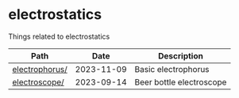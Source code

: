 # electrostatics

Things related to electrostatics

| Path                                | Date       | Description |
| ----------------------------------- | ---------- | ----------- |
| [electrophorus/](./electrophorus/)  | 2023-11-09 | Basic electrophorus |
| [electroscope/](./electroscope/)    | 2023-09-14 | Beer bottle electroscope |
